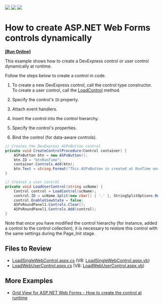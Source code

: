<!-- default badges list -->
![](https://img.shields.io/endpoint?url=https://codecentral.devexpress.com/api/v1/VersionRange/128566398/13.1.12%2B)
[![](https://img.shields.io/badge/Open_in_DevExpress_Support_Center-FF7200?style=flat-square&logo=DevExpress&logoColor=white)](https://supportcenter.devexpress.com/ticket/details/E1238)
[![](https://img.shields.io/badge/📖_How_to_use_DevExpress_Examples-e9f6fc?style=flat-square)](https://docs.devexpress.com/GeneralInformation/403183)
<!-- default badges end -->

# How to create ASP.NET Web Forms controls dynamically
<!-- run online -->
**[[Run Online]](https://codecentral.devexpress.com/128566398/)**
<!-- run online end -->

This example shows how to create a DevExpress control or user control dynamically at runtime.

Follow the steps below to create a control in code.

1. To create a new DevExpress control, call the control type constructor. To create a user control, call the [LoadControl](https://learn.microsoft.com/en-us/dotnet/api/system.web.ui.templatecontrol.loadcontrol) method.

1. Specify the control's `ID` property.
1. Attach event handlers.
1. Insert the control into the control hierarchy.
1. Specify the control's properties.
1. Bind the control (for data-aware controls).

```cs
// Creates the DevExpress ASPxButton control
private void CreateControlProcedure(Control container) {
    ASPxButton btn = new ASPxButton();
    btn.ID = "btnRunTime";
    container.Controls.Add(btn);
    btn.Text = string.Format("This ASPxButton is created at RunTime once. ID = {0}", btn.ID);
}

// Creates a user control
private void LoadUserControl(string ucName) {
    Control control = LoadControl(ucName);
    control.ID = ucName.Split(new char[] { '.' }, StringSplitOptions.RemoveEmptyEntries)[0];
    control.EnableViewState = false;
    ASPxRoundPanel1.Controls.Clear();
    ASPxRoundPanel1.Controls.Add(control);
}
```

Note that once you have modified the control hierarchy (for instance, added a control to the control collection), it is necessary to restore this control with the same settings during the Page_Init stage.


## Files to Review

* [LoadSingleWebControl.aspx.cs](./CS/LoadSingleWebControl.aspx.cs#L18-L24) (VB: [LoadSingleWebControl.aspx.vb](./VB/LoadSingleWebControl.aspx.vb))
* [LoadWebUserControl.aspx.cs](./CS/LoadWebUserControl.aspx.cs#L16-L22) (VB: [LoadWebUserControl.aspx.vb](./VB/LoadWebUserControl.aspx.vb))


## More Examples

* [Grid View for ASP.NET Web Forms - How to create the control at runtime](https://github.com/DevExpress-Examples/asp-net-web-forms-grid-create-at-runtime)

